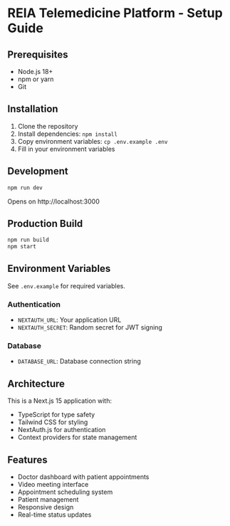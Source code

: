 # REIA Telemedicine Platform - Setup Guide

## Prerequisites

- Node.js 18+ 
- npm or yarn
- Git

## Installation

1. Clone the repository
2. Install dependencies: `npm install`
3. Copy environment variables: `cp .env.example .env`
4. Fill in your environment variables

## Development

```bash
npm run dev
```

Opens on http://localhost:3000

## Production Build

```bash
npm run build
npm start
```

## Environment Variables

See `.env.example` for required variables.

### Authentication
- `NEXTAUTH_URL`: Your application URL
- `NEXTAUTH_SECRET`: Random secret for JWT signing

### Database
- `DATABASE_URL`: Database connection string

## Architecture

This is a Next.js 15 application with:
- TypeScript for type safety
- Tailwind CSS for styling
- NextAuth.js for authentication
- Context providers for state management

## Features

- Doctor dashboard with patient appointments
- Video meeting interface
- Appointment scheduling system
- Patient management
- Responsive design
- Real-time status updates
